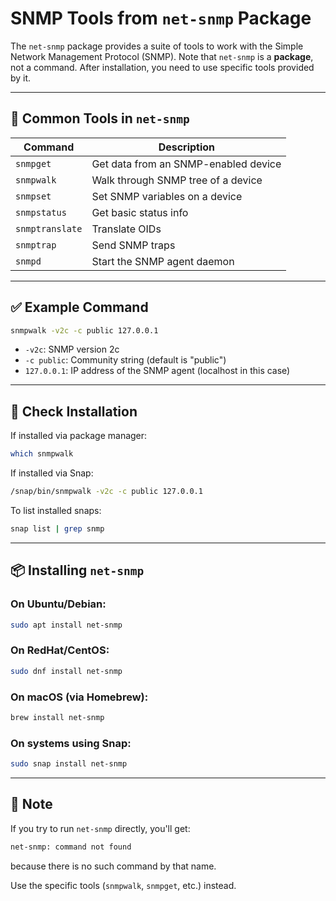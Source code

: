 
# SNMP Tools from `net-snmp` Package

The `net-snmp` package provides a suite of tools to work with the Simple Network Management Protocol (SNMP). Note that `net-snmp` is a **package**, not a command. After installation, you need to use specific tools provided by it.

---

## 🔧 Common Tools in `net-snmp`

| Command        | Description                            |
|----------------|----------------------------------------|
| `snmpget`      | Get data from an SNMP-enabled device   |
| `snmpwalk`     | Walk through SNMP tree of a device     |
| `snmpset`      | Set SNMP variables on a device         |
| `snmpstatus`   | Get basic status info                  |
| `snmptranslate`| Translate OIDs                         |
| `snmptrap`     | Send SNMP traps                        |
| `snmpd`        | Start the SNMP agent daemon            |

---

## ✅ Example Command

```bash
snmpwalk -v2c -c public 127.0.0.1
```
- `-v2c`: SNMP version 2c
- `-c public`: Community string (default is "public")
- `127.0.0.1`: IP address of the SNMP agent (localhost in this case)

---

## 📍 Check Installation

If installed via package manager:

```bash
which snmpwalk
```

If installed via Snap:

```bash
/snap/bin/snmpwalk -v2c -c public 127.0.0.1
```

To list installed snaps:

```bash
snap list | grep snmp
```

---

## 📦 Installing `net-snmp`

### On Ubuntu/Debian:
```bash
sudo apt install net-snmp
```

### On RedHat/CentOS:
```bash
sudo dnf install net-snmp
```

### On macOS (via Homebrew):
```bash
brew install net-snmp
```

### On systems using Snap:
```bash
sudo snap install net-snmp
```

---

## 📝 Note
If you try to run `net-snmp` directly, you'll get:
```bash
net-snmp: command not found
```
because there is no such command by that name.

Use the specific tools (`snmpwalk`, `snmpget`, etc.) instead.
